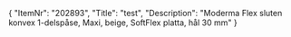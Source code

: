{
  "ItemNr": "202893",
  "Title": "test",
  "Description": "Moderma Flex sluten konvex 1-delspåse, Maxi, beige, SoftFlex platta, hål 30 mm"
}